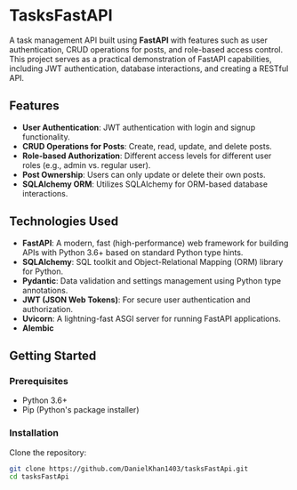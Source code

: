 # TasksFastAPI

A task management API built using **FastAPI** with features such as user authentication, CRUD operations for posts, and role-based access control. This project serves as a practical demonstration of FastAPI capabilities, including JWT authentication, database interactions, and creating a RESTful API.

## Features

- **User Authentication**: JWT authentication with login and signup functionality.
- **CRUD Operations for Posts**: Create, read, update, and delete posts.
- **Role-based Authorization**: Different access levels for different user roles (e.g., admin vs. regular user).
- **Post Ownership**: Users can only update or delete their own posts.
- **SQLAlchemy ORM**: Utilizes SQLAlchemy for ORM-based database interactions.
  
## Technologies Used

- **FastAPI**: A modern, fast (high-performance) web framework for building APIs with Python 3.6+ based on standard Python type hints.
- **SQLAlchemy**: SQL toolkit and Object-Relational Mapping (ORM) library for Python.
- **Pydantic**: Data validation and settings management using Python type annotations.
- **JWT (JSON Web Tokens)**: For secure user authentication and authorization.
- **Uvicorn**: A lightning-fast ASGI server for running FastAPI applications.
- **Alembic**

## Getting Started

### Prerequisites

- Python 3.6+
- Pip (Python's package installer)

### Installation

Clone the repository:

```bash
git clone https://github.com/DanielKhan1403/tasksFastApi.git
cd tasksFastApi
